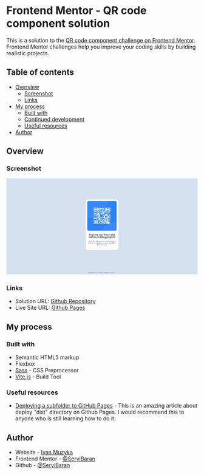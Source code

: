 # Frontend Mentor - QR code component solution

This is a solution to the [QR code component challenge on Frontend Mentor](https://www.frontendmentor.io/challenges/qr-code-component-iux_sIO_H). Frontend Mentor challenges help you improve your coding skills by building realistic projects.

## Table of contents

- [Overview](#overview)
  - [Screenshot](#screenshot)
  - [Links](#links)
- [My process](#my-process)
  - [Built with](#built-with)
  - [Continued development](#continued-development)
  - [Useful resources](#useful-resources)
- [Author](#author)

## Overview

### Screenshot

![](./screenshot.jpg)

### Links

- Solution URL: [Github Repository](https://github.com/SeryiBaran/qr-code-component)
- Live Site URL: [Github Pages](https://seryibaran.github.io/qr-code-component)

## My process

### Built with

- Semantic HTML5 markup
- Flexbox
- [Sass](https://sass-lang.com/) - CSS Preprocessor
- [Vite.js](https://vitejs.dev/) - Build Tool

### Useful resources

- [Deploying a subfolder to GitHub Pages](https://gist.github.com/cobyism/4730490) - This is an amazing article about deploy "dist" directory on Github Pages. I would recommend this to anyone who is still learning how to do it.

## Author

- Website - [Ivan Muzyka](https://seryibaran.github.io/)
- Frontend Mentor - [@SeryiBaran](https://www.frontendmentor.io/profile/SeryiBaran)
- Github - [@SeryiBaran](https://github.com/SeryiBaran)

